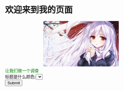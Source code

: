 <!DOCTYPE html>
<html lang="en">

<head>
    <meta charset="UTF-8">
</head>

<body>
<h1>欢迎来到我的页面</h1>
<div align="center">
    <img src="rabbit.png" width="250px" height="150px"/>
</div>
<font align="center" face="楷体" color="green">让我们做一个调查</font><br/>

<form action="https://www.4399.com">
    标题是什么颜色:<select name="color" value="red">红色</select><br/>
    <input type="submit">
</form>
</body>


</html>
